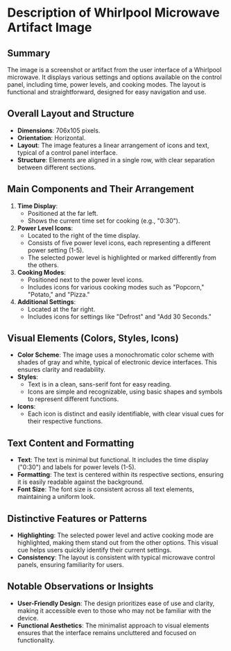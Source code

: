 # Description of Whirlpool Microwave Artifact Image

## Summary
The image is a screenshot or artifact from the user interface of a Whirlpool microwave. It displays various settings and options available on the control panel, including time, power levels, and cooking modes. The layout is functional and straightforward, designed for easy navigation and use.

## Overall Layout and Structure
- **Dimensions**: 706x105 pixels.
- **Orientation**: Horizontal.
- **Layout**: The image features a linear arrangement of icons and text, typical of a control panel interface.
- **Structure**: Elements are aligned in a single row, with clear separation between different sections.

## Main Components and Their Arrangement
1. **Time Display**:
   - Positioned at the far left.
   - Shows the current time set for cooking (e.g., "0:30").
2. **Power Level Icons**:
   - Located to the right of the time display.
   - Consists of five power level icons, each representing a different power setting (1-5).
   - The selected power level is highlighted or marked differently from the others.
3. **Cooking Modes**:
   - Positioned next to the power level icons.
   - Includes icons for various cooking modes such as "Popcorn," "Potato," and "Pizza."
4. **Additional Settings**:
   - Located at the far right.
   - Includes icons for settings like "Defrost" and "Add 30 Seconds."

## Visual Elements (Colors, Styles, Icons)
- **Color Scheme**: The image uses a monochromatic color scheme with shades of gray and white, typical of electronic device interfaces. This ensures clarity and readability.
- **Styles**:
   - Text is in a clean, sans-serif font for easy reading.
   - Icons are simple and recognizable, using basic shapes and symbols to represent different functions.
- **Icons**:
   - Each icon is distinct and easily identifiable, with clear visual cues for their respective functions.

## Text Content and Formatting
- **Text**: The text is minimal but functional. It includes the time display ("0:30") and labels for power levels (1-5).
- **Formatting**: The text is centered within its respective sections, ensuring it is easily readable against the background.
- **Font Size**: The font size is consistent across all text elements, maintaining a uniform look.

## Distinctive Features or Patterns
- **Highlighting**: The selected power level and active cooking mode are highlighted, making them stand out from the other options. This visual cue helps users quickly identify their current settings.
- **Consistency**: The layout is consistent with typical microwave control panels, ensuring familiarity for users.

## Notable Observations or Insights
- **User-Friendly Design**: The design prioritizes ease of use and clarity, making it accessible even to those who may not be familiar with the device.
- **Functional Aesthetics**: The minimalist approach to visual elements ensures that the interface remains uncluttered and focused on functionality.
